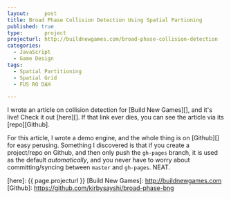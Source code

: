 ```yaml
---
layout:     post
title: Broad Phase Collision Detection Using Spatial Partioning
published: true
type:       project
projecturl: http://buildnewgames.com/broad-phase-collision-detection
categories:
  - JavaScript
  - Game Design
tags:
  - Spatial Partitioning
  - Spatial Grid
  - FUS RO DAH

---
```


I wrote an article on collision detection for [Build New Games][], and it's live! Check it out [here][]. If that link ever dies, you can see the article via its [repo][Github].

For this article, I wrote a demo engine, and the whole thing is on [Github][] for easy perusing. Something I discovered is that if you create a project/repo on Github, and then only push the `gh-pages` branch, it is used as the default _automatically_, and you never have to worry about committing/syncing between `master` and `gh-pages`. NEAT.

[here]: {{ page.projecturl }}
[Build New Games]: http://buildnewgames.com
[Github]: https://github.com/kirbysayshi/broad-phase-bng
